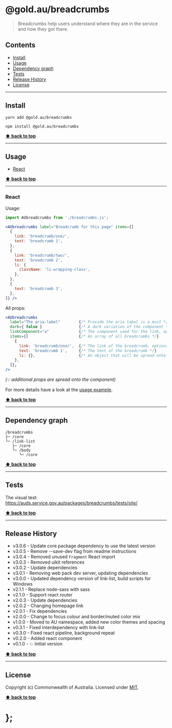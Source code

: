 @gold.au/breadcrumbs
============

> Breadcrumbs help users understand where they are in the service and how they got there.


## Contents

* [Install](#install)
* [Usage](#usage)
* [Dependency graph](#dependency-graph)
* [Tests](#tests)
* [Release History](#release-history)
* [License](#license)


----------------------------------------------------------------------------------------------------------------------------------------------------------------


## Install


```shell
yarn add @gold.au/breadcrumbs
```

```shell
npm install @gold.au/breadcrumbs
```


**[⬆ back to top](#contents)**


----------------------------------------------------------------------------------------------------------------------------------------------------------------


## Usage


* [React](#react)


**[⬆ back to top](#contents)**


----------------------------------------------------------------------------------------------------------------------------------------------------------------


### React

Usage:

```jsx
import AUbreadcrumbs from './breadcrumbs.js';

<AUbreadcrumbs label="Breadcrumb for this page" items={[
  {
    link: 'breadcrumb/one/',
    text: 'breadcrumb 1',
  },
  {
    link: 'breadcrumb/two/',
    text: 'breadcrumb 2',
    li: {
      className: 'li-wrapping-class',
    },
  },
  {
    text: 'breadcrumb 3',
  },
]} />
```

All props:

```jsx
<AUbreadcrumbs
  label="The aria-label"        {/* Provide the aria label is a must */}
  dark={ false }                {/* A dark variation of the component */}
  linkComponent="a"             {/* The component used for the link, optional */}
  items={[                      {/* An array of all breadcrumbs */}
    {
      link: 'breadcrumb/one/',  {/* The link of the breadcrumb, optional */}
      text: 'breadcrumb 1',     {/* The text of the breadcrumb */}
      li: {},                   {/* An object that will be spread onto the <li> tag, optional */}
    },
  ]},
/>
```
_(💡 additional props are spread onto the component)_

For more details have a look at the [usage example](https://github.com/designsystemau/gold-design-system/tree/main/packages/breadcrumbs/tests/react/index.js).


**[⬆ back to top](#contents)**


----------------------------------------------------------------------------------------------------------------------------------------------------------------


## Dependency graph

```shell
/breadcrumbs
├─ /core
└─ /link-list
   ├─ /core
   └─ /body
      └─ /core
```


**[⬆ back to top](#contents)**


----------------------------------------------------------------------------------------------------------------------------------------------------------------


## Tests

The visual test: https://auds.service.gov.au/packages/breadcrumbs/tests/site/


**[⬆ back to top](#contents)**


----------------------------------------------------------------------------------------------------------------------------------------------------------------


## Release History

* v3.0.6 - Update core package dependency to use the latest version
* v3.0.5 - Remove --save-dev flag from readme instructions
* v3.0.4 - Removed unused `Fragment` React import
* v3.0.3 - Removed uikit references
* v3.0.2 - Update dependencies
* v3.0.1 - Removing web pack dev server, updating dependencies
* v3.0.0 - Updated dependency version of link-list, build scripts for Windows
* v2.1.1 - Replace node-sass with sass
* v2.1.0 - Support react router
* v2.0.3 - Update dependencies
* v2.0.2 - Changing homepage link
* v2.0.1 - Fix dependencies
* v2.0.0 - Change to focus colour and border/muted color mix
* v1.0.0 - Moved to AU namespace, added new color themes and spacing
* v0.3.1 - Fixed interdependency with link-list
* v0.3.0 - Fixed react pipeline, background repeat
* v0.2.0 - Added react component
* v0.1.0 - 💥 Initial version


**[⬆ back to top](#contents)**


----------------------------------------------------------------------------------------------------------------------------------------------------------------


## License

Copyright (c) Commonwealth of Australia.
Licensed under [MIT](https://raw.githubusercontent.com/govau/design-system-components/packages/core/master/LICENSE).


**[⬆ back to top](#contents)**

# };
